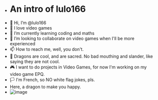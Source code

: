 - # An intro of lulo166
- 👋 Hi, I’m @lulo166
- 👀 I love video games
- 🌱 I’m currently learning coding and maths
- 💞️ I’m looking to collaborate on video games when I'll be more experienced
- 📫 How to reach me, well, you don't.
- 🐲 Dragons are cool, and are sacred. No bad mouthing and slander, like saying they are not cool.
- 🎮 I want to do projects in Video Games, for now I'm working on my video game EPQ.
- 🏳 I'm French, so NO white flag jokes, pls.
- Here, a dragon to make you happy.
- ![image](https://github.com/lulo166/lulo166/assets/146172440/0037d00d-7464-49c1-a049-042406e125bd)

<!---
lulo166/lulo166 is a ✨ special ✨ repository because its `README.md` (this file) appears on your GitHub profile.
You can click the Preview link to take a look at your changes.
--->
